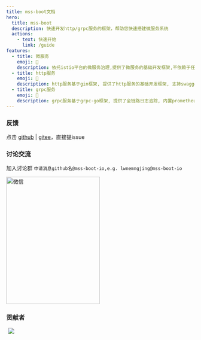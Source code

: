 ```yaml
---
title: mss-boot文档
hero:
  title: mss-boot
  description: 快速开发http/grpc服务的框架，帮助您快速搭建微服务系统
  actions:
    - text: 快速开始
      link: /guide
features:
  - title: 微服务
    emoji: 💎
    description: 依托istio平台的微服务治理,提供了微服务的基础开发框架,不依赖于任何中间件/sdk
  - title: http服务
    emoji: 🌈
    description: http服务基于gin框架, 提供了http服务的基础开发框架, 支持swagger文档, 支持自定义response结构, 内置prometheus监控、健康检查、pprof性能分析等
  - title: grpc服务
    emoji: 🚀
    description: grpc服务基于grpc-go框架, 提供了全链路日志追踪, 内置prometheus监控、健康检查、pprof性能分析等
---
```

### 反馈
点击 [github](https://github.com/mss-boot-io/mss-boot/issues/new) | [gitee](https://gitee.com/mss-boot-io/mss-boot/issues/new)，直接提issue
### 讨论交流
加入讨论群
`申请消息github名@mss-boot-io,e.g. lwnemngjing@mss-boot-io`

<img src="/images/lwnmengjing-wechat.jpg" width="250" height="340" alt="微信">

### 贡献者
<span style="margin: 0 5px;" ><a href="https://github.com/lwnmengjing" ><img src="https://images.weserv.nl/?url=avatars.githubusercontent.com/u/12806223?s=64&v=4&w=60&fit=cover&mask=circle&maxage=7d" /></a></span>
